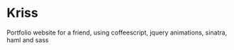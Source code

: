 # Kriss

Portfolio website for a friend, using coffeescript, jquery animations, sinatra, haml and sass